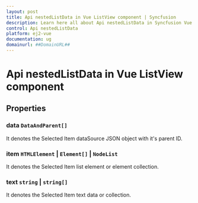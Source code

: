 ```yaml
---
layout: post
title: Api nestedListData in Vue ListView component | Syncfusion
description: Learn here all about Api nestedListData in Syncfusion Vue ListView component of Syncfusion Essential JS 2 and more.
control: Api nestedListData 
platform: ej2-vue
documentation: ug
domainurl: ##DomainURL##
---
```


# Api nestedListData in Vue ListView component

## Properties

### data `DataAndParent[]`

It denotes the Selected Item dataSource JSON object with it's parent ID.

### item `HTMLElement` &#124;  `Element[]` &#124;  `NodeList`

It denotes the Selected Item list element or element collection.

### text `string` &#124;  `string[]`

It denotes the Selected Item text data or collection.
